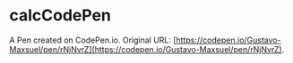 # calcCodePen

A Pen created on CodePen.io. Original URL: [https://codepen.io/Gustavo-Maxsuel/pen/rNjNvrZ](https://codepen.io/Gustavo-Maxsuel/pen/rNjNvrZ).


